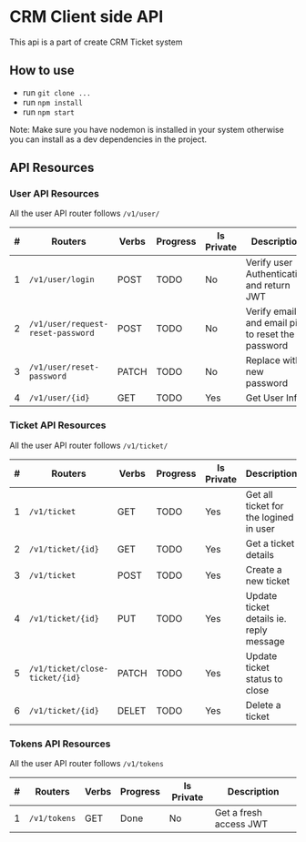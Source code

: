 # CRM Client side API

This api is a part of create CRM Ticket system 


## How to use

- run `git clone ...`
- run `npm install`
- run `npm start`

Note: Make sure you have nodemon is installed in your system otherwise you can install as a dev dependencies in the project.

## API Resources

### User API Resources

All the user API router follows `/v1/user/`

| #   | Routers                            | Verbs  | Progress | Is Private | Description                                      |
| --- | ---------------------------------- | ------ | -------- | ---------- | ------------------------------------------------ |
| 1   | `/v1/user/login`                   | POST   | TODO     | No         | Verify user Authentication and return JWT        |
| 2   | `/v1/user/request-reset-password`  | POST   | TODO     | No         | Verify email and email pin to reset the password |
| 3   | `/v1/user/reset-password`          | PATCH  | TODO     | No         | Replace with new password                        |
| 4   | `/v1/user/{id}`                    | GET    | TODO     | Yes        | Get User Info                                    |

### Ticket API Resources

All the user API router follows `/v1/ticket/`

| #   | Routers                        | Verbs | Progress | Is Private | Description                             |
| --- | ------------------------------ | ----- | -------- | ---------- | --------------------------------------- |
| 1   | `/v1/ticket`                   | GET   | TODO     | Yes        | Get all ticket for the logined in user  |
| 2   | `/v1/ticket/{id}`              | GET   | TODO     | Yes        | Get a ticket details                    |
| 3   | `/v1/ticket`                   | POST  | TODO     | Yes        | Create a new ticket                     |
| 4   | `/v1/ticket/{id}`              | PUT   | TODO     | Yes        | Update ticket details ie. reply message |
| 5   | `/v1/ticket/close-ticket/{id}` | PATCH | TODO     | Yes        | Update ticket status to close           |
| 6   | `/v1/ticket/{id}`              | DELET | TODO     | Yes        | Delete a ticket                         |

### Tokens API Resources

All the user API router follows `/v1/tokens`

| #   | Routers      | Verbs | Progress | Is Private | Description            |
| --- | ------------ | ----- | -------- | ---------- | ---------------------- |
| 1   | `/v1/tokens` | GET   | Done     | No         | Get a fresh access JWT |
